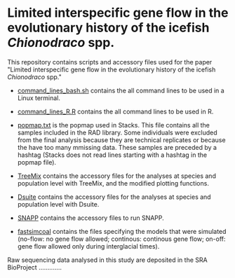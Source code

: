 # Limited interspecific gene flow in the evolutionary history of the icefish _Chionodraco_ spp.

This repository contains scripts and accessory files used for the paper "Limited interspecific gene flow in the evolutionary history of the icefish _Chionodraco_ spp."

+ [command_lines_bash.sh](command_lines_bash.sh) contains the all command lines to be used in a Linux terminal.  
+ [command_lines_R.R](command_lines_R.R) contains the all command lines to be used in R.  
+ [popmap.txt](popmap.txt) is the popmap used in Stacks. This file contains all the samples included in the RAD library. Some individuals were excluded from the final analysis because they are technical replicates or because the have too many mmissing data. These samples are preceded by a hashtag (Stacks does not read lines starting with a hashtag in the popmap file).  

+ [TreeMix](TreeMix) contains the accessory files for the analyses at species and population level with TreeMix, and the modified plotting functions.  
+ [Dsuite](Dsuite) contains the accessory files for the analyses at species and population level with Dsuite.  
+ [SNAPP](SNAPP)  contains the accessory files to run SNAPP.  
+ [fastsimcoal](fastsimcoal) contains the files specifying the models that were simulated (no-flow: no gene flow allowed; continous: continous gene flow; on-off: gene flow allowed only during interglacial times).


Raw sequencing data analysed in this study are deposited in the SRA BioProject .............
